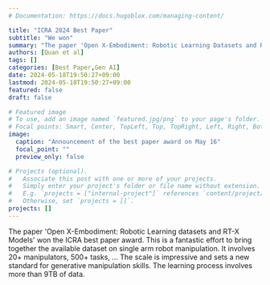 ```yaml
---
# Documentation: https://docs.hugoblox.com/managing-content/

title: "ICRA 2024 Best Paper"
subtitle: "We won"
summary: "The paper 'Open X-Embodiment: Robotic Learning Datasets and RT-X Models' won the ICRA best paper award. This is a fantastic effort to bring together the available dataset on single arm robot manipulation. It involves 20+ manipulators, 500+ tasks, ... THe scale is impressive and sets a new standard for generative manipulation skills"
authors: [Quan et al]
tags: []
categories: [Best Paper,Gen AI]
date: 2024-05-18T19:50:27+09:00
lastmod: 2024-05-18T19:50:27+09:00
featured: false
draft: false

# Featured image
# To use, add an image named `featured.jpg/png` to your page's folder.
# Focal points: Smart, Center, TopLeft, Top, TopRight, Left, Right, BottomLeft, Bottom, BottomRight.
image:
  caption: "Announcement of the best paper award on May 16"
  focal_point: ""
  preview_only: false

# Projects (optional).
#   Associate this post with one or more of your projects.
#   Simply enter your project's folder or file name without extension.
#   E.g. `projects = ["internal-project"]` references `content/project/deep-learning/index.md`.
#   Otherwise, set `projects = []`.
projects: []
---
```

The paper 'Open X-Embodiment: Robotic Learning datasets and RT-X Models' won the ICRA best paper award. This is a fantastic effort to bring together the available dataset on single arm robot manipulation. It involves 20+ manipulators, 500+ tasks, ... The scale is impressive and sets a new standard for generative manipulation skills. The learning process involves more than 9TB of data. 
